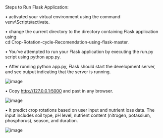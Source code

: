 Steps to Run Flask Application:

•	activated your virtual environment using the command venv\Scripts\activate.

•	change the current directory to the directory containing Flask application using  
cd Crop-Rotation-cycle-Recomendation-using-flask-master.

•	You've attempted to run your Flask application by executing the run.py script using
python app.py.

•	After running python app.py, Flask should start the development server, and see output indicating that the server is running.

![image](https://github.com/Surendhar-AS/Crop-Rotation-cycle-Recomendation-using-flask/assets/95476300/98c462e0-835a-474f-9375-1d62052b6ab5)
 
•	Copy http://127.0.0.1:5000 and past in any browser.

![image](https://github.com/Surendhar-AS/Crop-Rotation-cycle-Recomendation-using-flask/assets/95476300/bc68f2e3-7314-4f8c-9888-5393aa921f89)
 
•	It predict crop rotations based on user input and nutrient loss data. The input includes soil type, pH level, nutrient content (nitrogen, potassium, phosphorus), season, and duration.

 ![image](https://github.com/Surendhar-AS/Crop-Rotation-cycle-Recomendation-using-flask/assets/95476300/d6cea2af-99c1-4866-877c-dce690a0a5f9)
 

